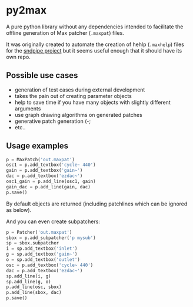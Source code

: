 # py2max

A pure python library without any dependencies intended to facilitate the offline generation of Max patcher (`.maxpat`) files.

It was originally created to automate the creation of hehlp (`.maxhelp`) files for the [sndpipe project](https://github.com/shakfu/sndpipe) but it seems useful enough that it should have its own repo.

## Possible use cases

- generation of test cases during external development
- takes the pain out of creating parameter objects
- help to save time if you have many objects with slightly different arguments
- use graph drawing algorithms on generated patches
- generative patch generation (-;
- etc..

## Usage examples

```python
p = MaxPatch('out.maxpat')
osc1 = p.add_textbox('cycle~ 440')
gain = p.add_textbox('gain~')
dac = p.add_textbox('ezdac~')
osc1_gain = p.add_line(osc1, gain)
gain_dac = p.add_line(gain, dac)
p.save()
```

By default objects are returned (including patchlines which can be ignored as below).

And you can even create subpatchers:

```python
p = Patcher('out.maxpat')
sbox = p.add_subpatcher('p mysub')
sp = sbox.subpatcher
i = sp.add_textbox('inlet')
g = sp.add_textbox('gain~')
o = sp.add_textbox('outlet')
osc = p.add_textbox('cycle~ 440')
dac = p.add_textbox('ezdac~')
sp.add_line(i, g)
sp.add_line(g, o)
p.add_line(osc, sbox)
p.add_line(sbox, dac)
p.save()
```


